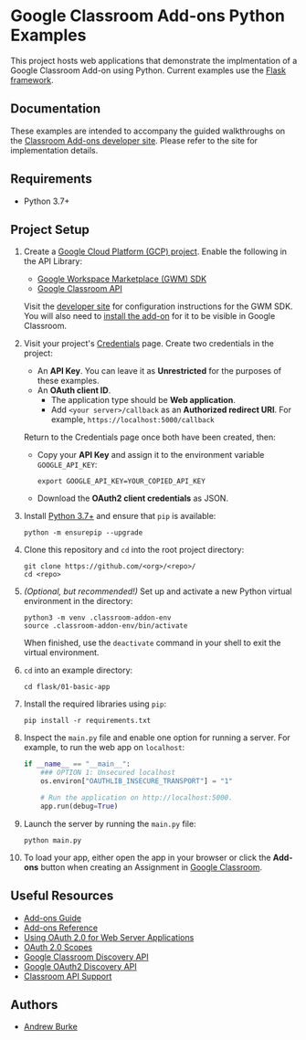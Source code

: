 Google Classroom Add-ons Python Examples
========================================

This project hosts web applications that demonstrate the implmentation of a Google
Classroom Add-on using Python. Current examples use the [Flask framework](https://flask.palletsprojects.com/en/2.0.x/).

Documentation
-------------

These examples are intended to accompany the guided walkthroughs on the
[Classroom Add-ons developer site](https://developers.google.com/classroom/eap/add-ons-alpha).
Please refer to the site for implementation details.

Requirements
------------
*   Python 3.7+

Project Setup
------------

1.  Create a [Google Cloud Platform (GCP) project](https://console.cloud.google.com/projectcreate).
Enable the following in the API Library:
    *   [Google Workspace Marketplace (GWM) SDK](https://console.cloud.google.com/apis/library/appsmarket-component.googleapis.com)
    *   [Google Classroom API](https://console.cloud.google.com/apis/library/classroom.googleapis.com)

    Visit the
    [developer site](https://developers.google.com/classroom/eap/add-ons-alpha/build-classroom-addon#step_3_google_workspace_marketplace_listing)
    for configuration instructions for the GWM SDK. You will also need to
    [install the add-on](https://developers.google.com/classroom/eap/add-ons-alpha/creating-simple-add-on#visit_the_unlisted_url_for_your_add-on_to_install_it)
    for it to be visible in Google Classroom.

1.  Visit your project's [Credentials](https://console.cloud.google.com/apis/credentials) page. Create two credentials in the project:
    *   An **API Key**. You can leave it as **Unrestricted** for the purposes of these examples.
    *   An **OAuth client ID**.
        *   The application type should be **Web application**.
        *   Add `<your server>/callback` as an **Authorized redirect URI**. For example,
        `https://localhost:5000/callback`

    Return to the Credentials page once both have been created, then:
      *   Copy your **API Key** and assign it to the environment variable `GOOGLE_API_KEY`:
          ```shell
          export GOOGLE_API_KEY=YOUR_COPIED_API_KEY
          ```
      *   Download the **OAuth2 client credentials** as JSON.

1.  Install [Python 3.7+](https://www.python.org/downloads/) and ensure that `pip` is available:

    ```posix-terminal
    python -m ensurepip --upgrade
    ```

1.  Clone this repository and `cd` into the root project directory:

    ```posix-terminal
    git clone https://github.com/<org>/<repo>/
    cd <repo>
    ```

1.  *(Optional, but recommended!)* Set up and activate a new Python virtual environment in
the <repo> directory:

    ```posix-terminal
    python3 -m venv .classroom-addon-env
    source .classroom-addon-env/bin/activate
    ```

    When finished, use the `deactivate` command in your shell to exit the virtual environment.

1.  `cd` into an example directory:

    ```posix-terminal
    cd flask/01-basic-app
    ```

1.  Install the required libraries using `pip`:

    ```posix-terminal
    pip install -r requirements.txt
    ```

1.  Inspect the `main.py` file and enable one option for running a server. For
example, to run the web app on `localhost`:

    ```python
    if __name__ == "__main__":
        ### OPTION 1: Unsecured localhost
        os.environ["OAUTHLIB_INSECURE_TRANSPORT"] = "1"

        # Run the application on http://localhost:5000.
        app.run(debug=True)
    ```

1.  Launch the server by running the `main.py` file:

    ```posix-terminal
    python main.py
    ```

1.  To load your app, either open the app in your browser or click the **Add-ons** button when creating an Assignment in [Google Classroom](https://classroom.google.com).

Useful Resources
-------------

<!-- *   [Issue tracker](https://github.com/<org>/<repo>/issues) -->
*   [Add-ons Guide](https://developers.google.com/classroom/eap/add-ons-alpha)
*   [Add-ons Reference](https://developers.google.com/classroom/eap/add-ons-alpha/reference/rest)
*   [Using OAuth 2.0 for Web Server Applications](https://developers.google.com/identity/protocols/oauth2/web-server#creatingclient)
*   [OAuth 2.0 Scopes](https://developers.google.com/identity/protocols/oauth2/scopes)
*   [Google Classroom Discovery API](https://googleapis.github.io/google-api-python-client/docs/dyn/classroom_v1.html)
*   [Google OAuth2 Discovery API](https://googleapis.github.io/google-api-python-client/docs/dyn/oauth2_v2.html)
*   [Classroom API Support](https://developers.google.com/classroom/eap/add-ons-alpha/support)

Authors
-------

*   [Andrew Burke](https://github.com/AndrewMBurke)
